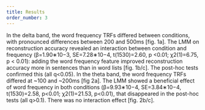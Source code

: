 ```yaml
---
title: Results
order_number: 3
---
```

In the delta band, the word frequency TRFs differed between conditions, with pronounced differences between 200 and 500ms [fig. 1a]. The LMM on reconstruction accuracy revealed an interaction between condition and frequency (β=1.90∗10−3, SE=7.28∗10−4, t(1530)=2.60, p <0.01; χ2(1)=6.75, p < 0.01): adding the word frequency feature improved reconstruction accuracy more in sentences than in word lists [fig. 1b/c]. The post-hoc tests confirmed this (all q<0.05). In the theta band, the word frequency TRFs differed at ~100 and ~200ms [fig 2a]. The LMM showed a beneficial effect of word frequency in both conditions (β=9.93∗10−4, SE=3.84∗10−4, t(1530)=2.58, p<0.01; χ2(1)=21.53, p<0.01), that disappeared in the post-hoc tests (all q>0.1). There was no interaction effect [fig. 2b/c].